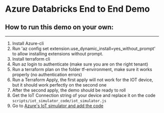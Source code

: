 # Azure Databricks End to End Demo


## How to run this demo on your own:
---

1. Install Azure-cli
2. Run 'az config set extension.use_dynamic_install=yes_without_prompt' to allow installing extensions without prompt.
3. Install terraform cli
4. Run az login to authenticate (make sure you are on the right tenant)
5. Run a terraform plan on the folder tf-environment, make sure it works properly (no authentication errors)
6. Run a Terraform Apply, the first apply will not work for the IOT device, but it should work perfectly on the second one
7. After the second apply, the demo should be ready to roll
8. Get the IoT Connection string of your device and replace it on the code `scripts/iot_simulator_code/iot_simulator.js`
9. Go to [Azure's IoT simulator and add the code](https://azure-samples.github.io/raspberry-pi-web-simulator/)
